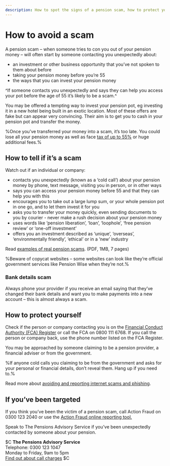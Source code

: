 ```yaml
---
description: How to spot the signs of a pension scam, how to protect yourself, and what to do if you’ve been targeted.
---
```


# How to avoid a scam

A pension scam – when someone tries to con you out of your pension money – will often start by someone contacting you unexpectedly about:

- an investment or other business opportunity that you’ve not spoken to them about before
- taking your pension money before you’re 55
- the ways that you can invest your pension money

^If someone contacts you unexpectedly and says they can help you access your pot before the age of 55 it’s likely to be a scam.^

You may be offered a tempting way to invest your pension pot, eg investing it in a new hotel being built in an exotic location. Most of these offers are fake but can appear very convincing. Their aim is to get you to cash in your pension pot and transfer the money.

%Once you’ve transferred your money into a scam, it’s too late. You could lose all your pension money as well as face [tax of up to 55%](https://www.gov.uk/tax-on-pension/higher-tax-on-unauthorised-payments) or huge additional fees.%


## How to tell if it’s a scam

Watch out if an individual or company:

* contacts you unexpectedly (known as a ‘cold call’) about your pension money by phone, text message, visiting you in person, or in other ways
* says you can access your pension money before 55 and that they can help you with this
* encourages you to take out a large lump sum, or your whole pension pot in one go, and to let them invest it for you
* asks you to transfer your money quickly, even sending documents to you by courier - never make a rush decision about your pension money
* uses words like ‘pension liberation’, ‘loan’, ‘loophole’, ‘free pension review’ or ‘one-off investment’
* offers you an investment described as ‘unique’, ‘overseas’, ‘environmentally friendly’, ‘ethical’ or in a ‘new’ industry

Read [examples of real pension scams](http://www.pensionsadvisoryservice.org.uk/content/publications-files/uploads/members_detailed_booklet_7_page.pdf). (PDF, 1MB, 7 pages)

%Beware of copycat websites – some websites can look like they’re official government services like Pension Wise when they’re not.%

### Bank details scam

Always phone your provider if you receive an email saying that they’ve changed their bank details and want you to make payments into a new account – this is almost always a scam.

## How to protect yourself

Check if the person or company contacting you is on the [Financial Conduct Authority (FCA) Register](http://www.fca.org.uk/register) or call the FCA on 0800 111 6768. If you call the person or company back, use the phone number listed on the FCA Register.

You may be approached by someone claiming to be a pension provider, a financial adviser or from the government.

%If anyone cold calls you claiming to be from the government and asks for your personal or financial details, don’t reveal them. Hang up if you need to.%

Read more about [avoiding and reporting internet scams and phishing](https://www.gov.uk/report-suspicious-emails-websites-phishing).

## If you’ve been targeted

If you think you’ve been the victim of a pension scam, call Action Fraud on 0300 123 2040 or use the [Action Fraud online reporting tool.](http://www.actionfraud.police.uk/report-a-fraud-including-online-crime)

Speak to The Pensions Advisory Service if you’ve been unexpectedly contacted by someone about your pension.

$C
**The Pensions Advisory Service**<br />
Telephone: 0300 123 1047<br />
Monday to Friday, 9am to 5pm<br />
[Find out about call charges](https://www.gov.uk/call-charges)
$C
